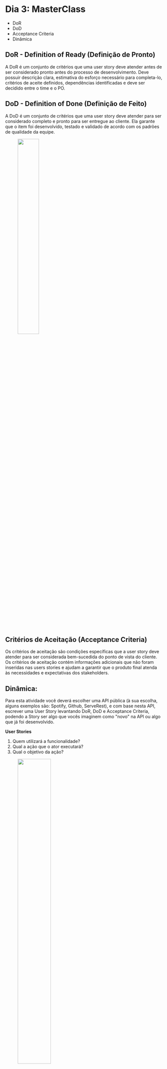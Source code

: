 # Dia 3: MasterClass

- DoR
- DoD
- Acceptance Criteria
- Dinâmica

## DoR - Definition of Ready (Definição de Pronto)

A DoR é um conjunto de critérios que uma user story deve atender antes de ser considerado pronto antes do processo de desenvolvimento. Deve possuir descrição clara, estimativa do esforço necessário para completa-lo, critérios de aceite definidos, dependências identificadas e deve ser decidido entre o time e o PO.

## DoD - Definition of Done (Definição de Feito)

A DoD é um conjunto de critérios que uma user story deve atender para ser considerado completo e pronto para ser entregue ao cliente. Ela garante que o item foi desenvolvido, testado e validado de acordo com os padrões de qualidade da equipe.

<figure>
  <img src="https://miro.medium.com/v2/resize:fit:942/1*f2aH3KWGwy1axk7OwSXdKQ.png" width="40%">
</figure>

## Critérios de Aceitação (Acceptance Criteria)

Os critérios de aceitação são condições específicas que a user story deve atender para ser considerada bem-sucedida do ponto de vista do cliente. Os critérios de aceitação contém informações adicionais que não foram inseridas nas users stories e ajudam a garantir que o produto final atenda às necessidades e expectativas dos stakeholders.

## Dinâmica:

Para esta atividade você deverá escolher uma API pública (à sua escolha, alguns exemplos são: Spotify, Github, ServeRest), e com base nesta API, escrever uma User Story levantando DoR, DoD e Acceptance Criteria, podendo a Story ser algo que vocês imaginem como "novo" na API ou algo que já foi desenvolvido.

**User Stories**

1. Quem utilizará a funcionalidade?
2. Qual a ação que o ator executará?
3. Qual o objetivo da ação?

<figure>
  <img src="https://miro.medium.com/v2/resize:fit:1400/1*AKTxXEEeVJXbl734JGsJJQ.png" width="50%">
</figure>

**API escolhida:** Spotify Web API

**User Story:**

Como usuário do Spotify

Quero que o aplicativo me recomende e reproduza automaticamente músicas semelhantes àquela que acabei de ouvir recentemente

Para que eu possa descobrir novas músicas e artistas que combinem com o que eu quero ouvir no momento.

**DoR (Definition of Ready):**

- Um algoritmo de recomendação de músicas com base em gênero, artistas e popularidade.
- Um plano de testes para garantir a qualidade das recomendações e a funcionalidade da reprodução automática desenvolvido.
- Os endpoints da API do Spotify necessários identificados e documentados.

**DoD (Definition of Done):**

- A funcionalidade de recomendação e reprodução automática de músicas semelhantes implementada.
- Após o término de uma música, o aplicativo automaticamente recomenda e inicia a reprodução de uma música semelhante.
- O usuário pode personalizar as configurações de recomendação.
- O usuário pode visualizar a lista de músicas semelhantes recomendadas e escolher qual deseja ouvir.
- A documentação da API  atualizada para incluir os novos endpoints e funcionalidades relacionados à recomendação de músicas.

**Acceptance Criteria:**

- Como usuário, posso habilitar ou desabilitar a funcionalidade de reprodução automática de músicas semelhantes nas configurações do aplicativo.
- Após o término de uma música, o aplicativo automaticamente inicia a reprodução de uma música semelhante se a reprodução automática estiver habilitada.
- É possível fornecer feedback sobre as recomendações para melhorar as recomendações futuras.
- Tenho acesso a lista de músicas semelhantes recomendadas.
- Posso escolher uma música da lista de recomendações para ouvir em vez da música que foi reproduzida automaticamente.
- Ajustar o nível de similaridade das músicas recomendadas nas configurações do aplicativo de acordo com gênero, artista ou popularidade.